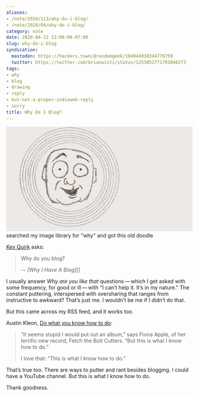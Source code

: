 ```yaml
---
aliases:
- /note/2020/113/why-do-i-blog/
- /note/2020/04/why-do-i-blog/
category: note
date: 2020-04-22 13:00:00-07:00
slug: why-do-i-blog
syndication:
  mastodon: https://hackers.town/@randomgeek/104044038344776759
  twitter: https://twitter.com/brianwisti/status/1253052771793846273
tags:
- why
- blog
- drawing
- reply
- but-not-a-proper-indieweb-reply
- sorry
title: Why Do I Blog?
---
```


![attachments/img/2020/cover-2020-04-22.jpg](../../../attachments/img/2020/cover-2020-04-22.jpg)
searched my image library for "why" and got this old doodle

[Kev Quirk](https://kevq.uk/why-i-have-a-blog) asks:

 > 
 > Why do you blog?
 > 
 > -- <cite>\[Why I Have A Blog\]\[\]</cite>

I usually answer *Why are you like that* questions — which I get asked with some frequency, for good or ill — with "I can’t help it. It’s in my nature." The constant puttering, interspersed with oversharing that ranges from instructive to awkward? That’s just me. I wouldn’t be me if I didn’t do that.

But this came across my RSS feed, and it works too.

Austin Kleon, [Do what you know how to do](https://austinkleon.com/2020/04/19/do-what-you-know-how-to-do/):

 > 
 > “It seems stupid I would put out an album,” says Fiona Apple, of her terrific
 > new record, Fetch the Bolt Cutters. “But this is what I know how to do.”
 > 
 > I love that: “This is what I know how to do.”

That’s true too. There are ways to putter and rant besides blogging. I could have a YouTube channel. But this is what I know how to do.

Thank goodness.
